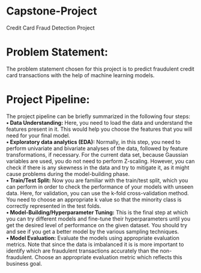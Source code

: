 # Capstone-Project
Credit Card Fraud Detection Project

# Problem Statement:  
The problem statement chosen for this project is to predict fraudulent credit card transactions with the help of machine learning models. 

# Project Pipeline:  

The project pipeline can be briefly summarized in the following four steps:    
**•	Data Understanding:** Here, you need to load the data and understand the features present in it. This would help you choose the features that you will need for your final model.  
**•	Exploratory data analytics (EDA):** Normally, in this step, you need to perform univariate and bivariate analyses of the data, followed by feature transformations, if necessary. For the current data set, because Gaussian variables are used, you do not need to perform Z-scaling. However, you can check if there is any skewness in the data and try to mitigate it, as it might cause problems during the model-building phase.  
**•	Train/Test Split:** Now you are familiar with the train/test split, which you can perform in order to check the performance of your models with unseen data. Here, for validation, you can use the k-fold cross-validation method. You need to choose an appropriate k value so that the minority class is correctly represented in the test folds.  
**•	Model-Building/Hyperparameter Tuning:** This is the final step at which you can try different models and fine-tune their hyperparameters until you get the desired level of performance on the given dataset. You should try and see if you get a better model by the various sampling techniques.  
**•	Model Evaluation:** Evaluate the models using appropriate evaluation metrics. Note that since the data is imbalanced it is is more important to identify which are fraudulent transactions accurately than the non-fraudulent. Choose an appropriate evaluation metric which reflects this business goal.






